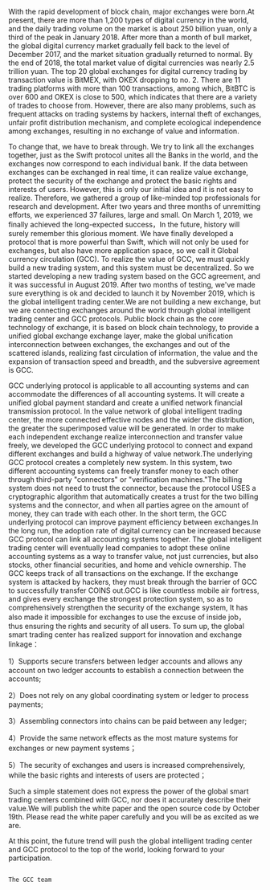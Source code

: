 With the rapid development of block chain, major exchanges were born.At present, there are more than 1,200 types of digital currency in the world, and the daily trading volume on the market is about 250 billion yuan, only a third of the peak in January 2018. After more than a month of bull market, the global digital currency market gradually fell back to the level of December 2017, and the market situation gradually returned to normal. By the end of 2018, the total market value of digital currencies was nearly 2.5 trillion yuan. The top 20 global exchanges for digital currency trading by transaction value is BitMEX, with OKEX dropping to no. 2. There are 11 trading platforms with more than 100 transactions, among which, BitBTC is over 600 and OKEX is close to 500, which indicates that there are a variety of trades to choose from. However, there are also many problems, such as frequent attacks on trading systems by hackers, internal theft of exchanges, unfair profit distribution mechanism, and complete ecological independence among exchanges, resulting in no exchange of value and information.

To change that, we have to break through. We try to link all the exchanges together, just as the Swift protocol unites all the Banks in the world, and the exchanges now correspond to each individual bank. If the data between exchanges can be exchanged in real time, it can realize value exchange, protect the security of the exchange and protect the basic rights and interests of users. However, this is only our initial idea and it is not easy to realize. Therefore, we gathered a group of like-minded top professionals for research and development. After two years and three months of unremitting efforts, we experienced 37 failures, large and small. On March 1, 2019, we finally achieved the long-expected success，In the future, history will surely remember this glorious moment. We have finally developed a protocol that is more powerful than Swift, which will not only be used for exchanges, but also have more application space, so we call it Global currency circulation (GCC). To realize the value of GCC, we must quickly build a new trading system, and this system must be decentralized. So we started developing a new trading system based on the GCC agreement, and it was successful in August 2019. After two months of testing, we've made sure everything is ok and decided to launch it by November 2019, which is the global intelligent trading center.We are not building a new exchange, but we are connecting exchanges around the world through global intelligent trading center and GCC protocols. Public block chain as the core technology of exchange, it is based on block chain technology, to provide a unified global exchange exchange layer, make the global unification interconnection between exchanges, the exchanges and out of the scattered islands, realizing fast circulation of information, the value and the expansion of transaction speed and breadth, and the subversive agreement is GCC.

GCC underlying protocol is applicable to all accounting systems and can accommodate the differences of all accounting systems. It will create a unified global payment standard and create a unified network financial transmission protocol. In the value network of global intelligent trading center, the more connected effective nodes and the wider the distribution, the greater the superimposed value will be generated. In order to make each independent exchange realize interconnection and transfer value freely, we developed the GCC underlying protocol to connect and expand different exchanges and build a highway of value network.The underlying GCC protocol creates a completely new system. In this system, two different accounting systems can freely transfer money to each other through third-party "connectors" or "verification machines."The billing system does not need to trust the connector, because the protocol USES a cryptographic algorithm that automatically creates a trust for the two billing systems and the connector, and when all parties agree on the amount of money, they can trade with each other.
In the short term, the GCC underlying protocol can improve payment efficiency between exchanges.In the long run, the adoption rate of digital currency can be increased because GCC protocol can link all accounting systems together. The global intelligent trading center will eventually lead companies to adopt these online accounting systems as a way to transfer value, not just currencies, but also stocks, other financial securities, and home and vehicle ownership. The GCC keeps track of all transactions on the exchange. If the exchange system is attacked by hackers, they must break through the barrier of GCC to successfully transfer COINS out.GCC is like countless mobile air fortress, and gives every exchange the strongest protection system, so as to comprehensively strengthen the security of the exchange system, It has also made it impossible for exchanges to use the excuse of inside job， thus ensuring the rights and security of all users. To sum up, the global smart trading center has realized support for innovation and exchange linkage：

1）Supports secure transfers between ledger accounts and allows any account on two ledger accounts to establish a connection between the accounts;

2）Does not rely on any global coordinating system or ledger to process payments;

3）Assembling connectors into chains can be paid between any ledger;

4）Provide the same network effects as the most mature systems for exchanges or new payment systems；

5）The security of exchanges and users is increased comprehensively, while the basic rights and interests of users are protected；

Such a simple statement does not express the power of the global smart trading centers combined with GCC, nor does it accurately describe their value.We will publish the white paper and the open source code by October 19th. Please read the white paper carefully and you will be as excited as we are.

At this point, the future trend will push the global intelligent trading center and GCC protocol to the top of the world, looking forward to your participation.
         
                                                                                                    The GCC team
